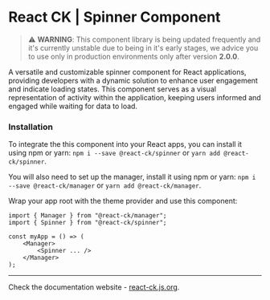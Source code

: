 # React CK | Spinner Component

> :warning: **WARNING**: This component library is being updated frequently and it's currently unstable due to being in it's early stages, we advice you to use only in production environments only after version **2.0.0**.

A versatile and customizable spinner component for React applications, providing developers with a dynamic solution to enhance user engagement and indicate loading states. This component serves as a visual representation of activity within the application, keeping users informed and engaged while waiting for data to load.

### Installation 

To integrate the this component into your React apps, you can install it using npm or yarn: `npm i --save @react-ck/spinner` or `yarn add @react-ck/spinner`.

You will also need to set up the manager, install it using npm or yarn: `npm i --save @react-ck/manager` or `yarn add @react-ck/manager`.

Wrap your app root with the theme provider and use this component:

```tsx
import { Manager } from "@react-ck/manager";
import { Spinner } from "@react-ck/spinner";

const myApp = () => (
    <Manager>
        <Spinner ... />
    </Manager>
);
```

<!-- storybook-ignore -->

---

Check the documentation website - [react-ck.js.org](https://react-ck.js.org).